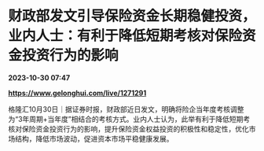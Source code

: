 # 财政部发文引导保险资金长期稳健投资，业内人士：有利于降低短期考核对保险资金投资行为的影响

**2023-10-30 07:47**

**https://www.gelonghui.com/live/1271291**

格隆汇10月30日｜据证券时报，财政部近日发文，明确将险企当年度考核调整为“3年周期+当年度”相结合的考核方式。业内人士认为，此举有利于降低短期考核对保险资金投资行为的影响，提升保险资金权益投资的积极性和稳定性，优化市场结构，降低市场波动，促进资本市场平稳健康发展。